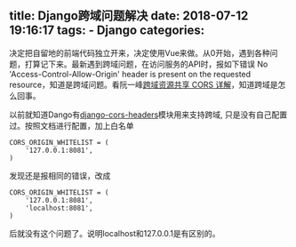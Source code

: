 title: Django跨域问题解决
date: 2018-07-12 19:16:17
tags:
    - Django
categories:
---
决定把自留地的前端代码独立开来，决定使用Vue来做。从0开始，遇到各种问题，打算记下来。最新遇到跨域问题，在访问服务的API时，报如下错误 No 'Access-Control-Allow-Origin' header is present on the requested resource，知道是跨域问题。看阮一峰[跨域资源共享 CORS 详解](http://www.ruanyifeng.com/blog/2016/04/cors.html)，知道跨域是怎么回事。

以前就知道Dango有[django-cors-headers](https://github.com/ottoyiu/django-cors-headers)模块用来支持跨域, 只是没有自己配置过。按照文档进行配置，加上白名单

```
CORS_ORIGIN_WHITELIST = (
    '127.0.0.1:8081',
)
```

发现还是报相同的错误，改成

```
CORS_ORIGIN_WHITELIST = (
    '127.0.0.1:8081',
    'localhost:8081',
)
```

后就没有这个问题了。说明localhost和127.0.0.1是有区别的。
